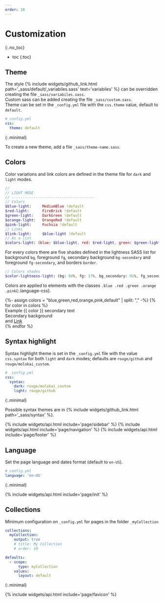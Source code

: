 ```yaml
---
order: 10
---
```


# Customization
{:.no_toc}

* toc
{:toc}

## Theme

The style {% include widgets/github_link.html path='_sass/default/_variabiles.sass' text='variabiles' %} can be overridden creating the file `_sass/variabiles.sass`.  
Custom sass can be added creating the file `_sass/custom.sass`.  
Theme can be set in the `_config.yml` file with the `css.theme` value, default to `default`.

```yml
#_config.yml
css:
  theme: default
```
{:.minimal}

To create a new theme, add a file `_sass/theme-name.sass`.

## Colors

Color variations and link colors are defined in the theme file for `dark` and `light` modes.
```sass
//
// LIGHT MODE
// --------------------------------------
// Colors
$blue-light:     MediumBlue !default
$red-light:      FireBrick !default
$green-light:    DarkGreen !default
$orange-light:   OrangeRed !default
$pink-light:     Fuchsia !default
// Links
$link-light:     $blue-light !default
// As a list
$colors-light: (blue: $blue-light, red: $red-light, green: $green-light, orange: $orange-light, pink: $pink-light) !default
```
For every colors there are five shades defined in the lightness SASS list for background `bg`, foreground `fg`, secondary background `bg-secondary` and foreground `fg-secondary`, and borders `border`.
```sass
// Colors shades
$color-lightness-light: (bg: 94%, fg: 17%, bg_secondary: 91%, fg_secondary: 50%, border: 79%) !default
```

Colors are applied to elements with the classes `.blue .red .green .orange .pink`{:.language-css}.
<div class="grid">
{%- assign colors = "blue,green,red,orange,pink,default" | split: "," -%}
{% for color in colors %}
<div class="p-around rounded {{ color }}">
Example {{ color }} <span class="fg-secondary">secondary text</span>
<div class="p-around mvh bg-secondary rounded">Secondary background</div>
and <a href="#">Link</a>
</div>
{% endfor %}
</div>

## Syntax highlight

Syntax highlight theme is set in the `_config.yml` file with the value `css.syntax` for both `light` and `dark` modes; defaults are `rouge/github` and `rouge/molokai_custom`.

```yml
# _config.yml
css:
  syntax:
    dark: rouge/molokai_custom
    light: rouge/github
```
{:.minimal}

Possible syntax themes are in {% include widgets/github_link.html path='_sass/syntax' %}.

{% include widgets/api.html include='page/sidebar' %}
{% include widgets/api.html include='page/navigation' %}
{% include widgets/api.html include='page/footer' %}

## Language

Set the page language and dates format (default to `en-US`).

```yml
#_config.yml
language: 'en-US'
```
{:.minimal}

{% include widgets/api.html include='page/init' %}

## Collections

Minimum configuration on `_config.yml` for pages in the folder `_myCollection`

```yml
collections:
  myCollection:
    output: true
    # title: My Collection
    # order: 10

defaults:
  - scope:
      type: myCollection
    values:
      layout: default
```
{:.minimal}

{% include widgets/api.html include='page/favicon' %}
